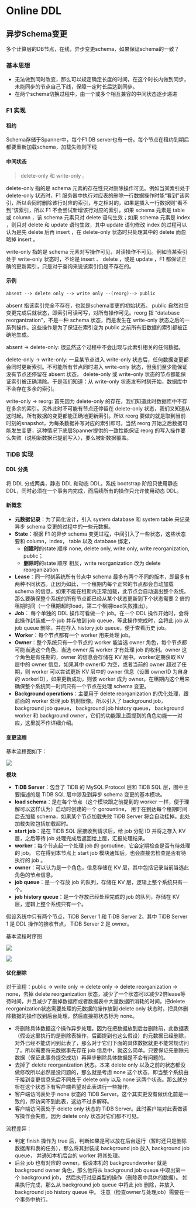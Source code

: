 # Online DDL


## 异步Schema变更
多个计算层的DB节点，在线，异步变更schema，如果保证schema的一致？
### 基本思想
- 无法做到同时改变，那么可以规定确定长度的时间，在这个时长内做到同步，未能同步的节点自己下线，保障一定时长后达到同步。
- 在两个schema切换过程中，由一个或多个相互兼容的中间状态逐步递进

### F1 实现

#### 租约
Schema存储于Spanner中，每个F1 DB server也有一份。每个节点在租约到期后都要重新加载schema，加载失败则下线
#### 中间状态
> delete-only 和 write-only 。

delete-only 指的是 schema 元素的存在性只对删除操作可见。例如当某索引处于 delete-only 状态时，F1 服务器中执行对应表的删除一行数据操作时能“看到”该索引，所以会同时删除该行对应的索引，与之相对的，如果是插入一行数据则“看不到”该索引，所以 F1 不会尝试新增该行对应的索引。如果 schema 元素是 table 或 column ，该 schema 元素只对 delete 语句生效；如果 schema 元素是 index ，则只对 delete 和 update 语句生效，其中 update 语句修改 index 的过程可以认为是先 delete 后再 insert ，在 delete-only 状态时只处理其中的 delete 而忽略掉 insert 。

write-only 指的是 schema 元素对写操作可见，对读操作不可见。例如当某索引处于 write-only 状态时，不论是 insert 、 delete ，或是 update ，F1 都保证正确的更新索引，只是对于查询来说该索引仍是不存在的。

#### 示例
```txt
absent --> delete only --> write only --(reorg)--> public
```
absent 指该索引完全不存在，也就是schema变更的初始状态。 public 自然对应变更完成后就状态，即索引可读可写，对所有操作可见。reorg 指 “database reorganization”，不是一种 schema 状态，而是发生在 write-only 状态之后的一系列操作。这些操作是为了保证在索引变为 public 之前所有旧数据的索引都被正确地生成。

absent -> delete-only: 很显然这个过程中不会出现与此索引相关的任何数据。

delete-only -> write-only: 一旦某节点进入 write-only 状态后，任何数据变更都会同时更新索引。不可能所有节点同时进入 write-only 状态，但我们至少能保证没有节点还停留在 absent 状态， delete-only 或 write-only 状态的节点都能保证索引被正确清除。于是我们知道：从 write-only 状态发布时刻开始，数据库中不会存在多余的索引。

write-only -> reorg: 首先因为 delete-only 的存在，我们知道此时数据库中不存在多余的索引。另外此时不可能有节点还停留在 delete-only 状态，我们又知道从这时起，所有数据的变更都能正确地更新索引。所以 reorg 要做的就是取到当前时刻的snapshot，为每条数据补写对应的索引即可。当然 reorg 开始之后数据可能发生变更，这种情况下底层Spanner提供的一致性能保证 reorg 的写入操作要么失败（说明新数据已提前写入），要么被新数据覆盖。

### TiDB 实现

#### DDL 分类
将 DDL 分成两类，静态 DDL 和动态 DDL。系统 bootstrap 阶段只使用静态 DDL，同时必须在一个事务内完成，而后续所有的操作只允许使用动态 DDL。

#### 新概念

- **元数据记录**：为了简化设计，引入 system database 和 system table 来记录异步 schema 变更的过程中的一些元数据。
- **State**：根据 F1 的异步 schema 变更过程，中间引入了一些状态，这些状态要和 column，index， table 以及 database 绑定， 
  - **创建时**的state 顺序 none, delete only, write only, write reorganization, public；
  - **删除时**的state 顺序 相反，write reorganization 改为 delete reorganization
- **Lease**：同一时刻系统所有节点中 schema 最多有两个不同的版本，即最多有两种不同状态。正因为如此，一个租期内每个正常的节点都会自动加载 schema 的信息，如果不能在租期内正常加载，此节点会自动退出整个系统。那么要确保整个系统的所有节点都已经从某个状态更新到下个状态需要 2 倍的租期时间（一个租期超时load，第二个租期load失败推出）。
- **Job**： 每个单独的 DDL 操作可看做一个 job。在一个 DDL 操作开始时，会将此操作封装成一个 job 并存放到 job queue，等此操作完成时，会将此 job 从 job queue 删除，并在存入 history job queue，便于查看历史 job。
- **Worker**：每个节点都有一个 worker 用来处理 job。
- **Owner**：整个系统只有一个节点的 worker 能当选 owner 角色，每个节点都可能当选这个角色，当选 owner 后 worker 才有处理 job 的权利。owner 这个角色是有任期的，owner 的信息会存储在 KV 层中。worker定期获取 KV 层中的 owner 信息，如果其中 ownerID 为空，或者当前的 owner 超过了任期，则 worker 可以尝试更新 KV 层中的 owner 信息（设置 ownerID 为自身的 workerID），如果更新成功，则该 worker 成为 owner。在租期内这个用来确保整个系统同一时间只有一个节点在处理 schema 变更。
- **Background operations**：主要用于 delete reorganization 的优化处理，跟前面的 worker 处理 job 机制很像。所以引入了 background job， background job queue， background job history queue， background worker 和 background owner，它们的功能跟上面提到的角色功能一一对应，这里就不作详细介绍。


#### 变更流程

基本流程图如下：

![](online-ddl/online-ddl-procedure.jpg)

**模块**

- **TiDB Server**：包含了 TiDB 的 MySQL Protocol 层和 TiDB SQL 层，图中主要描述的是 TiDB SQL 层中涉及到异步 schema 变更的基本模块。
- **load schema**：是在每个节点（这个模块跟之前提到的 worker 一样，便于理解可以这样认为）启动时创建的一个 gorountine， 用于在到达每个租期时间后去加载 schema，如果某个节点加载失败 TiDB Server 将会自动挂掉。此处加载失败包括加载超时。
- **start job**：是在 TiDB SQL 层接收到请求后，给 job 分配 ID 并将之存入 KV 层，之后等待 job 处理完成后返回给上层，汇报处理结果。
- **worker**：每个节点起一个处理 job 的 goroutine，它会定期检查是否有待处理的 job。 它在得到本节点上 start job 模块通知后，也会直接去检查是否有待执行的 job 。
- **owner**：可以认为是一个角色，信息存储在 KV 层，其中包括记录当前当选此角色的节点信息。
- **job queue**：是一个存放 job 的队列，存储在 KV 层，逻辑上整个系统只有一个。
- **job history queue**：是一个存放已经处理完成的 job 的队列，存储在 KV 层，逻辑上整个系统只有一个。

假设系统中只有两个节点，TiDB Server 1 和 TiDB Server 2。其中 TiDB Server 1 是 DDL 操作的接收节点， TiDB Server 2 是 owner。

基本流程时序图

![](online-ddl/time-line1.jpg)



![](online-ddl/time-line2.jpg)

#### 优化删除

对于流程：public -> write only -> delete only -> delete reorganization -> none，去掉 delete reorganization 状态，减少了一个状态可以减少2倍lease等待时间，并且减少了删掉数据库或者数据表中大量数据所消耗的时间。把delete reorganization状态需要处理的元数据的操作放到 delete only 状态时，把具体删除数据的操作放到后台处理，然后直接把状态标为 none。

- 将删除具体数据这个操作异步处理。因为在把数据放到后台删除前，此数据表（假设这里执行的是删除表操作，后面提到也这么假设）的元数据已经删除，对外已经不能访问到此表了，那么对于它们下面的具体数据就更不能常规访问了。所以需要将元数据事先存在 job 信息中，就这么简单。只要保证先删除元数据（保证此事务提交成功）再异步删除具体数据是不会有问题的。
- 去掉了 delete reorganization 状态。本来 delete only 以及之前的状态都没做修改所以必然是没问题的，那么就是考虑 none 这个状态，即当整个系统由于接到变更信息先后不同处于 delete only 以及 none 这两个状态。那么就分析在这个状态下有客户端希望对此表进行一些操作。
- 客户端访问表处于 none 状态的 TiDB Server。这个其实更没有做优化前是一致的，即访问不到此表，这边不过多解释。
- 客户端访问表处于 delete only 状态的 TiDB Server。此时客户端对此表做读写操作会失败，因为 delete only 状态对它们都不可见。

流程差异：

- 判定 finish 操作为 true 后，判断如果是可以放在后台运行（暂时还只是删除数据库和表的任务），那么将其封装成 background job 放入 background job queue， 并通知本机后台的 worker 将其处理。
- 后台 job 也有对应的 owner，假设本机的 backgroundworker 就是 background owner 角色，那么他将从 background job queue 中取出第一个 background job， 然后执行对应类型的操作（删除表中具体的数据）。 如果执行完成，那么从 background job queue 中将此 job 删除，并放入 background job history queue 中。 注意（检查owner与处理job）需要在一个事务中执行。



 
